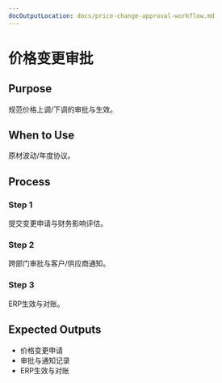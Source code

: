```yaml
---
docOutputLocation: docs/price-change-approval-workflow.md
---
```


# 价格变更审批

## Purpose

规范价格上调/下调的审批与生效。

## When to Use

原材波动/年度协议。

## Process

### Step 1

提交变更申请与财务影响评估。

### Step 2

跨部门审批与客户/供应商通知。

### Step 3

ERP生效与对账。

## Expected Outputs

- 价格变更申请
- 审批与通知记录
- ERP生效与对账
